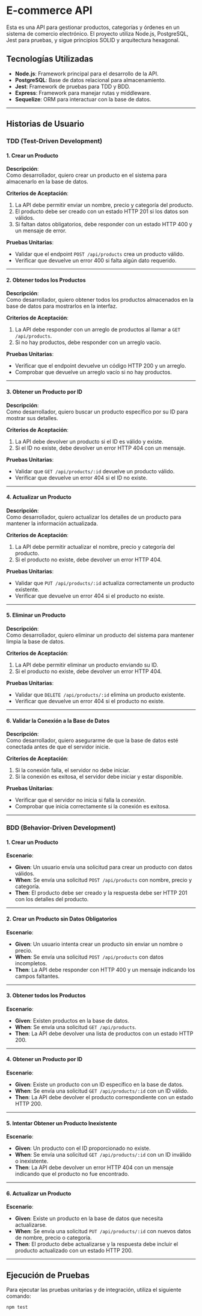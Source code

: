 # E-commerce API

Esta es una API para gestionar productos, categorías y órdenes en un sistema de comercio electrónico. El proyecto utiliza Node.js, PostgreSQL, Jest para pruebas, y sigue principios SOLID y arquitectura hexagonal.

## Tecnologías Utilizadas

- **Node.js**: Framework principal para el desarrollo de la API.
- **PostgreSQL**: Base de datos relacional para almacenamiento.
- **Jest**: Framework de pruebas para TDD y BDD.
- **Express**: Framework para manejar rutas y middleware.
- **Sequelize**: ORM para interactuar con la base de datos.

---

## Historias de Usuario

### TDD (Test-Driven Development)

#### 1. Crear un Producto

**Descripción**:  
Como desarrollador, quiero crear un producto en el sistema para almacenarlo en la base de datos.

**Criterios de Aceptación**:
1. La API debe permitir enviar un nombre, precio y categoría del producto.
2. El producto debe ser creado con un estado HTTP 201 si los datos son válidos.
3. Si faltan datos obligatorios, debe responder con un estado HTTP 400 y un mensaje de error.

**Pruebas Unitarias**:
- Validar que el endpoint `POST /api/products` crea un producto válido.
- Verificar que devuelve un error 400 si falta algún dato requerido.

---

#### 2. Obtener todos los Productos

**Descripción**:  
Como desarrollador, quiero obtener todos los productos almacenados en la base de datos para mostrarlos en la interfaz.

**Criterios de Aceptación**:
1. La API debe responder con un arreglo de productos al llamar a `GET /api/products`.
2. Si no hay productos, debe responder con un arreglo vacío.

**Pruebas Unitarias**:
- Verificar que el endpoint devuelve un código HTTP 200 y un arreglo.
- Comprobar que devuelve un arreglo vacío si no hay productos.

---

#### 3. Obtener un Producto por ID

**Descripción**:  
Como desarrollador, quiero buscar un producto específico por su ID para mostrar sus detalles.

**Criterios de Aceptación**:
1. La API debe devolver un producto si el ID es válido y existe.
2. Si el ID no existe, debe devolver un error HTTP 404 con un mensaje.

**Pruebas Unitarias**:
- Validar que `GET /api/products/:id` devuelve un producto válido.
- Verificar que devuelve un error 404 si el ID no existe.

---

#### 4. Actualizar un Producto

**Descripción**:  
Como desarrollador, quiero actualizar los detalles de un producto para mantener la información actualizada.

**Criterios de Aceptación**:
1. La API debe permitir actualizar el nombre, precio y categoría del producto.
2. Si el producto no existe, debe devolver un error HTTP 404.

**Pruebas Unitarias**:
- Validar que `PUT /api/products/:id` actualiza correctamente un producto existente.
- Verificar que devuelve un error 404 si el producto no existe.

---

#### 5. Eliminar un Producto

**Descripción**:  
Como desarrollador, quiero eliminar un producto del sistema para mantener limpia la base de datos.

**Criterios de Aceptación**:
1. La API debe permitir eliminar un producto enviando su ID.
2. Si el producto no existe, debe devolver un error HTTP 404.

**Pruebas Unitarias**:
- Validar que `DELETE /api/products/:id` elimina un producto existente.
- Verificar que devuelve un error 404 si el producto no existe.

---

#### 6. Validar la Conexión a la Base de Datos

**Descripción**:  
Como desarrollador, quiero asegurarme de que la base de datos esté conectada antes de que el servidor inicie.

**Criterios de Aceptación**:
1. Si la conexión falla, el servidor no debe iniciar.
2. Si la conexión es exitosa, el servidor debe iniciar y estar disponible.

**Pruebas Unitarias**:
- Verificar que el servidor no inicia si falla la conexión.
- Comprobar que inicia correctamente si la conexión es exitosa.

---

### BDD (Behavior-Driven Development)

#### 1. Crear un Producto

**Escenario**:
- **Given**: Un usuario envía una solicitud para crear un producto con datos válidos.
- **When**: Se envía una solicitud `POST /api/products` con nombre, precio y categoría.
- **Then**: El producto debe ser creado y la respuesta debe ser HTTP 201 con los detalles del producto.

---

#### 2. Crear un Producto sin Datos Obligatorios

**Escenario**:
- **Given**: Un usuario intenta crear un producto sin enviar un nombre o precio.
- **When**: Se envía una solicitud `POST /api/products` con datos incompletos.
- **Then**: La API debe responder con HTTP 400 y un mensaje indicando los campos faltantes.

---

#### 3. Obtener todos los Productos

**Escenario**:
- **Given**: Existen productos en la base de datos.
- **When**: Se envía una solicitud `GET /api/products`.
- **Then**: La API debe devolver una lista de productos con un estado HTTP 200.

---

#### 4. Obtener un Producto por ID

**Escenario**:
- **Given**: Existe un producto con un ID específico en la base de datos.
- **When**: Se envía una solicitud `GET /api/products/:id` con un ID válido.
- **Then**: La API debe devolver el producto correspondiente con un estado HTTP 200.

---

#### 5. Intentar Obtener un Producto Inexistente

**Escenario**:
- **Given**: Un producto con el ID proporcionado no existe.
- **When**: Se envía una solicitud `GET /api/products/:id` con un ID inválido o inexistente.
- **Then**: La API debe devolver un error HTTP 404 con un mensaje indicando que el producto no fue encontrado.

---

#### 6. Actualizar un Producto

**Escenario**:
- **Given**: Existe un producto en la base de datos que necesita actualizarse.
- **When**: Se envía una solicitud `PUT /api/products/:id` con nuevos datos de nombre, precio o categoría.
- **Then**: El producto debe actualizarse y la respuesta debe incluir el producto actualizado con un estado HTTP 200.

---

## Ejecución de Pruebas

Para ejecutar las pruebas unitarias y de integración, utiliza el siguiente comando:

```bash
npm test
